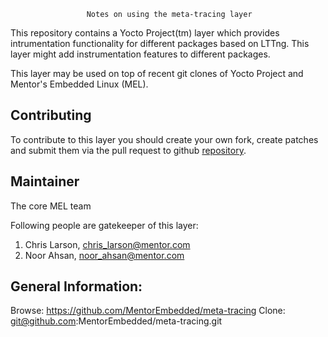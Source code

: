                      Notes on using the meta-tracing layer

This repository contains a Yocto Project(tm) layer which provides intrumentation 
functionality for different packages based on LTTng. This layer might add instrumentation
features to different packages.

This layer may be used on top of recent git clones of Yocto Project and Mentor's
Embedded Linux (MEL).

## Contributing

To contribute to this layer you should create your own fork, create patches and submit them
via the pull request to github [repository](https://github.com/MentorEmbedded/meta-tracing).

## Maintainer

The core MEL team

Following people are gatekeeper of this layer:
1. Chris Larson, chris_larson@mentor.com
2. Noor Ahsan, noor_ahsan@mentor.com

## General Information:

Browse: https://github.com/MentorEmbedded/meta-tracing
Clone: git@github.com:MentorEmbedded/meta-tracing.git


